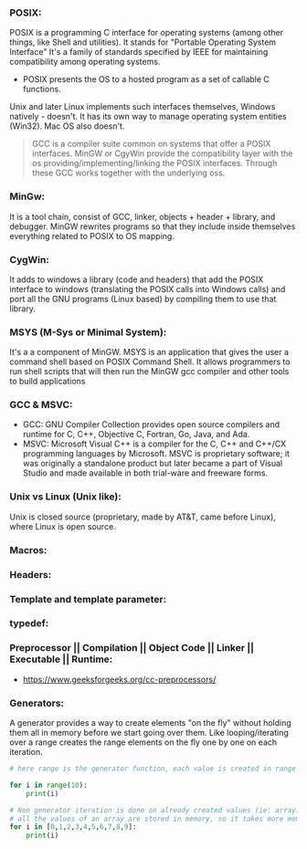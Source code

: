 ### POSIX:
POSIX is a programming C interface for operating systems (among other things, like Shell and utilities). It stands for "Portable Operating System Interface" It's a family of standards specified by IEEE for maintaining compatibility among operating systems.

* POSIX presents the OS to a hosted program as a set of callable C functions.

Unix and later Linux implements such interfaces themselves, Windows natively - doesn't. It has its own way to manage operating system entities (Win32). Mac OS also doesn't.
> GCC is a compiler suite common on systems that offer a POSIX interfaces. MinGW or CgyWin provide the compatibility layer with the os providing/implementing/linking the POSIX interfaces. Through these GCC works together with the underlying oss.

### MinGw:
It is a tool chain, consist of GCC, linker, objects + header + library, and debugger. MinGW rewrites programs so that they include inside themselves everything related to POSIX to OS mapping.

### CygWin:
It adds to windows a library (code and headers) that add the POSIX interface to windows (translating the POSIX calls into Windows calls) and port all the GNU programs (Linux based) by compiling them to use that library.

### MSYS (M-Sys or Minimal System):
It's a a component of MinGW. MSYS is an application that gives the user a command shell based on POSIX Command Shell. It allows programmers to run shell scripts that will then run the MinGW gcc compiler and other tools to build applications


### GCC & MSVC:
* GCC: GNU Compiler Collection provides open source compilers and runtime for C, C++, Objective C, Fortran, Go, Java, and Ada.
* MSVC: Microsoft Visual C++ is a compiler for the C, C++ and C++/CX programming languages by Microsoft. MSVC is proprietary software; it was originally a standalone product but later became a part of Visual Studio and made available in both trial-ware and freeware forms.

### Unix vs Linux (Unix like):
Unix is closed source (proprietary, made by AT&T, came before Linux), where Linux is open source.

### Macros:

### Headers:

### Template and template parameter:

### typedef:

### Preprocessor || Compilation || Object Code || Linker || Executable || Runtime:
* https://www.geeksforgeeks.org/cc-preprocessors/

### Generators:
A generator provides a way to create elements "on the fly" without holding them all in memory before we start going over them. Like looping/iterating over a range creates the range elements on the fly one by one on each iteration.
```py
# here range is the generator function, each value is created in range one by one, so it takes less memory

for i in range(10):
    print(i)

# Non generator iteration is done on already created values (ie: array)
# all the values of an array are stored in memory, so it takes more memory
for i in [0,1,2,3,4,5,6,7,8,9]:
    print(i)
```